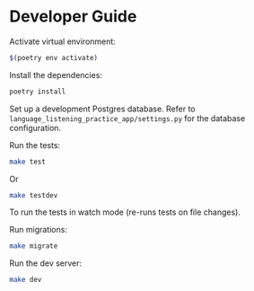 
# Developer Guide

Activate virtual environment:

```bash
$(poetry env activate)
```

Install the dependencies:

```bash
poetry install
```

Set up a development Postgres database. Refer to `language_listening_practice_app/settings.py` for the database configuration.

Run the tests:

```bash
make test
```

Or

```bash
make testdev
```

To run the tests in watch mode (re-runs tests on file changes).

Run migrations:

```bash
make migrate
```

Run the dev server:

```bash
make dev
```

